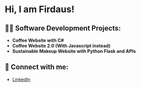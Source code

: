 <h1>Hi, I am Firdaus! </h1>

<h2>👨‍💻 Software Development Projects:</h2>

- <b>Coffee Website with C#</b>
- <b>Coffee Website 2.0 (With Javascript instead)</b>
- <b>Sustainable Makeup Website with Python Flask and APIs</b>

<h2> 🤳 Connect with me:</h2>

- [LinkedIn](https://www.linkedin.com/in/muhammad-firdaus-bin-hisham-574a11225)



<!--
Here are some ideas to get you started:

- 🔭 I’m currently working on ...
- 🌱 I’m currently learning ...
- 👯 I’m looking to collaborate on ...
- 🤔 I’m looking for help with ...
- 💬 Ask me about ...
- 📫 How to reach me: ...
- 😄 Pronouns: ...
- ⚡ Fun fact: ...
-->
